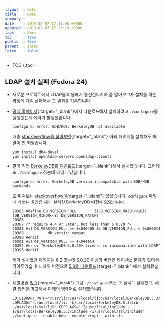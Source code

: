 ```yaml
---
layout  : wiki
title   : None
summary : 
date    : 2018-02-07 17:11:08 +0900
updated : 2018-02-07 17:25:28 +0900
tags    : None
toc     : true
public  : true
parent  : index
latex   : false
---
```

* TOC
{:toc}

## LDAP 설치 실패 (Fedora 24)
  * 새로운 프로젝트에서 LDAP을 이용해서 통신한다기에 좀 알아보고자 설치를 하는 과정에 계속 실패해서 그 결과를 기록합니다.
  * [공식 홈페이지](http://www.openldap.org/software/download/){:target="_blank"}에서 다운로드해서 설치하려고 `./configure`를 실행했는데 에러가 발생했습니다.
	```shell
	configure: error: BDB/HDB: BerkeleyDB not available
	```
    대충 [stackoverflow를 찾아보면](https://stackoverflow.com/a/3848203/8163714){:target="_blank"} 아래 패키지를 설치해도 해결이 안 되었습니다.
	```shell
	yum install db4-devel
 	yum install openldap-servers openldap-clients
	```
  * 결국 직접 [BerkeleyDB를 다운로드](http://www.oracle.com/technetwork/database/database-technologies/berkeleydb/downloads/index.html){:target="_blank"}해서 설치했습니다. 그런데 또 `./configure` 하는데 에러가 났습니다.
	```shell
	configure: error: BerkeleyDB version incompatible with BDB/HDB backends
	```
    또 뒤져보니 [stackoverflow에](https://stackoverflow.com/a/34023615/8163714){:target="_blank"} 있었습니다.
	`configure` 파일에 가보니 원인은 제가 설치한 BerkeleyDB 버전에 있었습니다.
	```shell
    20385 #define DB_VERSION_FULL        ((DB_VERSION_MAJOR<<16)|(DB_VERSION_MINOR<<8)|DB_VERSION_PATCH)
    20386 
    20387 /* require 4.4 or later, but less than 6.0.20 */
    20388 #if DB_VERSION_FULL >= 0x040400 && DB_VERSION_FULL < 0x060014
    20389         __db_version_compat
    20390 #endif
    20391 #if DB_VERSION_FULL >= 0x060014
    20392 #error "BerkeleyDB 6.0.20+ license is incompatible with LDAP"
    20393 #endif

	```
	제가 설치했던 패키지는 6.2 였는데 6.0.20 이상의 버전은 라이센스 문제가 있어서 막아두었습니다.
	하위 버전으로 [5.3을 다운로드](http://www.oracle.com/technetwork/database/database-technologies/berkeleydb/downloads/index-082944.html){:target="_blank"}해서 설치했습니다.
	
  * 해결방법 [링크](http://www.openldap.org/faq/data/cache/1113.html){:target="_blank"}
	그냥 `./configure`로는 또 설치가 실패했고, 해결 방법을 참고해서 아래의 명령어로 설치했습니다.
	```shell
	LD_LIBRARY_PATH="/usr/lib:/usr/local/lib:/usr/local/BerkeleyDB.5.3/lib:/usr/local/ssl/lib" LDFLAGS="-L/usr/local/lib -L/usr/local/BerkeleyDB.5.3/lib -L/usr/local/ssl/lib" CPPFLAGS="-I/usr/local/include -I/usr/local/BerkeleyDB.5.3/include -I/usr/local/ssl/include" ./configure --enable-bdb --enable-crypt --with-tls
	```

